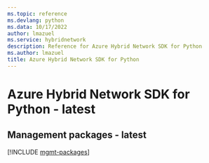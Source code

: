 ```yaml
---
ms.topic: reference
ms.devlang: python
ms.data: 10/17/2022
author: lmazuel
ms.service: hybridnetwork
description: Reference for Azure Hybrid Network SDK for Python
ms.author: lmazuel
title: Azure Hybrid Network SDK for Python
---
```

# Azure Hybrid Network SDK for Python - latest

## Management packages - latest
[!INCLUDE [mgmt-packages](hybrid-network-mgmt-index.md)]